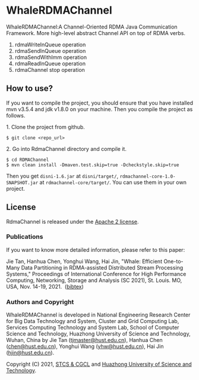# WhaleRDMAChannel
WhaleRDMAChannel:A Channel-Oriented RDMA Java Communication Framework. More high-level abstract Channel API on top of RDMA verbs.

1. rdmaWriteInQueue operation
2. rdmaSendInQueue operation
3. rdmaSendWithImm operation
4. rdmaReadInQueue operation
5. rdmaChannel stop operation

## How to use?

If you want to compile the project, you should ensure that you have installed mvn v3.5.4 and jdk v1.8.0 on your machine. Then you compile the project as follows.

1\. Clone the project from github.

```shell
$ git clone <repo_url>
```

2\. Go into RdmaChannel directory and compile it.

```shell
$ cd RDMAChannel
$ mvn clean install -Dmaven.test.skip=true -Dcheckstyle.skip=true
```

Then you get `disni-1.6.jar` at `disni/target/`, `rdmachannel-core-1.0-SNAPSHOT.jar` at `rdmachannel-core/target/`. You can use them in your own project.

## License

RdmaChannel is released under the [Apache 2 license](http://www.apache.org/licenses/LICENSE-2.0.html).

### Publications
If you want to know more detailed information, please refer to this paper:

Jie Tan, Hanhua Chen, Yonghui Wang, Hai Jin, "Whale: Efficient One-to-Many Data Partitioning in RDMA-assisted Distributed Stream Processing Systems," Proceedings of International Conference for High Performance Computing, Networking, Storage and Analysis (SC 2021), St. Louis. MO, USA, Nov. 14-19, 2021. 
([bibtex](https://github.com/CGCL-codes/WhaleRDMAChannel/blob/master/Whale.bib))

### Authors and Copyright
WhaleRDMAChannel is developed in National Engineering Research Center for Big Data Technology and System, Cluster and Grid Computing Lab, Services Computing Technology and System Lab, School of Computer Science and Technology, Huazhong University of Science and Technology, Wuhan, China by Jie Tan (tjmaster@hust.edu.cn), Hanhua Chen (chen@hust.edu.cn), Yonghui Wang (yhw@hust.edu.cn), Hai Jin (hjin@hust.edu.cn).

Copyright (C) 2021, [STCS & CGCL](grid.hust.edu.cn) and [Huazhong University of Science and Technology](www.hust.edu.cn).
